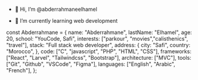 - 👋 Hi, I’m @abderrahmaneelhamel

- 🌱 I’m currently learning web development


<!---
abderrahmaneelhamel/abderrahmaneelhamel is a ✨ special ✨ repository because its `README.md` (this file) appears on your GitHub profile.
You can click the Preview link to take a look at your changes.
--->
const Abderrahmane = {
  name: "Abderrahmane",
  lastName: "Elhamel",
  age: 20,
  school: "YouCode, Safi",
  interests: ["parkour", "movies","calisthenics", "travel"],
  stack: "Full stack web developer",
  address: {
    city: "Safi",
    country: "Morocco",
  },
  code: ["C", "javascript", "PHP", "HTML", "CSS"],
  frameworks: ["React", "Larvel", "Tailwindcss", "Bootstrap"],
  architecture: ["MVC"],
  tools: ["Git", "Github", "VSCode", "Figma"],
  languages: ["English", "Arabic", "French"],
};
